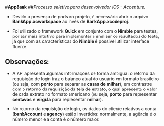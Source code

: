 #**AppBank** 
##*Processo seletivo para desenvolvedor iOS - Accenture.*

* Devido a presença de pods no projeto, é necessário abrir o arquivo **BankApp.xcworkspace** ao invés de **BankApp.xcodeproj**.

* Foi utilizado o framework **Quick** em conjunto com o **Nimble** para testes, por ser mais intuitivo para implementar e analisar os resultados do teste, já que com as características do **Nimble** é possivel utilizar interface fluente.



## Observações: 
* A API apresenta algumas informações de forma ambigua: o retorno da requisição de login traz o balanço atual do usuário em formato brasileiro (ou seja, com **ponto** para separar as **casas de milhar**), em contrastre com o retorno da requisição da tela de extrato, o qual apresenta o valor de cada extrato no formato americano (ou seja, **ponto** para representar **centavos** e **vírgula** para representar **milhar**).

* No retorno da requisição de login, os dados do cliente relativos a conta (**bankAccount** e **agency**) estão invertidos: normalmente, a agência é o número menor e a conta é o número maior.


